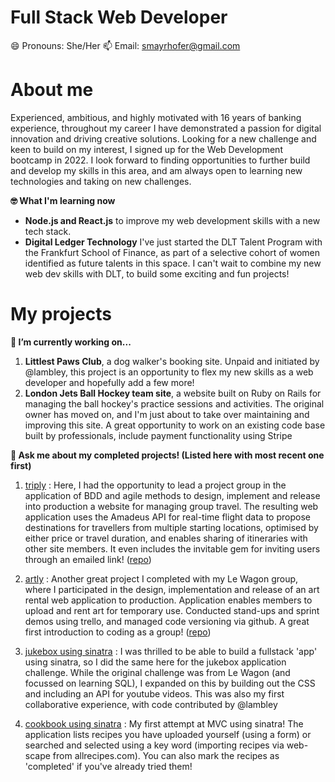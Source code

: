 # Full Stack Web Developer
😄 Pronouns:  She/Her
📫 Email:     smayrhofer@gmail.com

# About me
Experienced, ambitious, and highly motivated with 16 years of banking experience, throughout my career I have demonstrated a passion for digital innovation and driving creative solutions. Looking for a new challenge and keen to build on my interest, I signed up for the Web Development bootcamp in 2022. I look forward to finding opportunities to further build and develop my skills in this area, and am always open to learning new technologies and taking on new challenges.

**🤓 What I'm learning now**
- **Node.js and React.js** to improve my web development skills with a new tech stack. 
- **Digital Ledger Technology** I've just started the DLT Talent Program with the Frankfurt School of Finance, as part of a selective cohort of women identified as future talents in this space. I can't wait to combine my new web dev skills with DLT, to build some exciting and fun projects! 

# My projects

**🔭 I’m currently working on...**
1. **Littlest Paws Club**, a dog walker's booking site. Unpaid and initiated by @lambley, this project is an opportunity to flex my new skills as a web developer and hopefully add a few more! 
2. **London Jets Ball Hockey team site**, a website built on Ruby on Rails for managing the ball hockey's practice sessions and activities. The original owner has moved on, and I'm just about to take over maintaining and improving this site. A great opportunity to work on an existing code base built by professionals, include payment functionality using Stripe

**💬 Ask me about my completed projects! (Listed here with most recent one first)**
1. [triply](www.triply.world) : Here, I had the opportunity to lead a project group in the application of BDD and agile methods to design, implement and release into production a website for managing group travel. The resulting web application uses the Amadeus API for real-time flight data to propose destinations for travellers from multiple starting locations, optimised by either price or travel duration, and enables sharing of itineraries with other site members. It even includes the invitable gem for inviting users through an emailed link! ([repo](https://github.com/smayrhof3r/triply))

2. [artly](https://artly.herokuapp.com/) : Another great project I completed with my Le Wagon group, where I participated in the design, implementation and release of an art rental web application to production. Application enables members to upload and rent art for temporary use. Conducted stand-ups and sprint demos using trello, and managed code versioning via github. A great first introduction to coding as a group! ([repo](https://github.com/eyss1234/artly))

3. [jukebox using sinatra](https://github.com/smayrhof3r/jukebox-sinatra-sqlite3) : I was thrilled to be able to build a fullstack 'app' using sinatra, so I did the same here for the jukebox application challenge. While the original challenge was from Le Wagon (and focussed on learning SQL), I expanded on this by building out the CSS and including an API for youtube videos. This was also my first collaborative experience, with code contributed by @lambley

4. [cookbook using sinatra](https://github.com/smayrhof3r/sinatra-cookbook) : My first attempt at MVC using sinatra! The application lists recipes you have uploaded yourself (using a form) or searched and selected using a key word (importing recipes via web-scape from allrecipes.com). You can also mark the recipes as 'completed' if you've already tried them!
